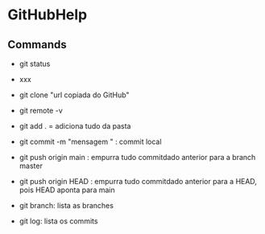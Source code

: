 # GitHubHelp

## Commands

* git status
- xxx

* git clone "url copiada do GitHub"

* git remote -v 

* git add . = adiciona tudo da pasta 

* git commit -m "mensagem " : commit local 

* git push origin main : empurra tudo commitdado anterior para a branch master 
* git push origin HEAD : empurra tudo commitdado anterior para a HEAD, pois HEAD aponta para main

* git branch: lista as branches

* git log: lista os commits 
